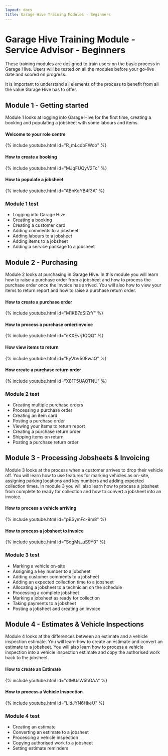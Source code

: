 ```yaml
---
layout: docs
title: Garage Hive Training Modules - Beginners
--- 
```


#   Garage Hive Training Module - Service Advisor - Beginners 

These training modules are designed to train users on the basic process in Garage Hive. Users will be tested on all the modules before your go-live date and scored on progress. 

It is important to understand all elements of the process to benefit from all the value Garage Hive has to offer. 

## Module 1 - Getting started

Module 1 looks at logging into Garage Hive for the first time, creating a booking and populating a jobsheet with some labours and items. 

#### Welcome to your role centre

{% include youtube.html id="R_mLcdbFWdo" %}


####  How to create a booking

{% include youtube.html id="MJqFUQyV2Tc" %}


#### How to populate a jobsheet

{% include youtube.html id="ABnKqYB4f3A" %}


### Module 1 test

* Logging into Garage Hive
* Creating a booking
* Creating a customer card
* Adding comments to a jobsheet
* Adding labours to a jobsheet
* Adding items to a jobsheet
* Adding a service package to a jobsheet



## Module 2 - Purchasing

Module 2 looks at purchasing in Garage Hive. In this module you will learn how to raise a purchase order from a jobsheet and how to process the purchase order once the invoice has arrived. You will also how to view your items to return report and how to raise a purchase return order. 


####  How to create a purchase order

{% include youtube.html id="M1KB7dSiZrY" %}


#### How to process a purchase order/invoice

{% include youtube.html id="eKXEvrj1QQQ" %}

#### How view items to return

{% include youtube.html id="EyVbV50EwaQ" %}

#### How create a purchase return order

{% include youtube.html id="X81T5UAOTNU" %}

### Module 2 test

* Creating multiple purchase orders
* Processing a purchase order
* Creating an item card
* Posting a purchase order
* Viewing your items to return report
* Creating a purchase return order
* Shipping items on return
* Posting a purchase return order

## Module 3 - Processing Jobsheets & Invoicing

Module 3 looks at the process when a customer arrives to drop their vehicle off. You will learn how to use features for marking vehicles as on-site, assigning parking locations and key numbers and adding expected collection times. In module 3 you will also learn how to process a jobsheet from complete to ready for collection and how to convert a jobsheet into an invoice.  

#### How to process a vehicle arriving

{% include youtube.html id="pBSymFc-9m8" %}

#### How to process a jobsheet to invoice

{% include youtube.html id="SdgMs_uS9Y0" %}

### Module 3 test

* Marking a vehicle on-site
* Assigning a key number to a jobsheet
* Adding customer comments to a jobsheet
* Adding an expected collection time to a jobsheet
* Allocating a jobsheet to a technician on the schedule
* Processing a complete jobsheet
* Marking a jobsheet as ready for collection
* Taking payments to a jobsheet
* Posting a jobsheet and creating an invoice


## Module 4 - Estimates & Vehicle Inspections

Module 4 looks at the differences between an estimate and a vehicle inspection estimate. You will learn how to create an estimate and convert an estimate to a jobsheet. You will also learn how to process a vehicle inspection into a vehicle inspection estimate and copy the authorised work back to the jobsheet. 


####  How to create an Estimate

{% include youtube.html id="otMUsW5hGAA" %}


#### How to process a Vehicle Inspection

{% include youtube.html id="LldJYN6HkeU" %}



### Module 4 test

* Creating an estimate
* Converting an estimate to a jobsheet
* Processing a vehicle inspection
* Copying authorised work to a jobsheet
* Setting estimate reminders

